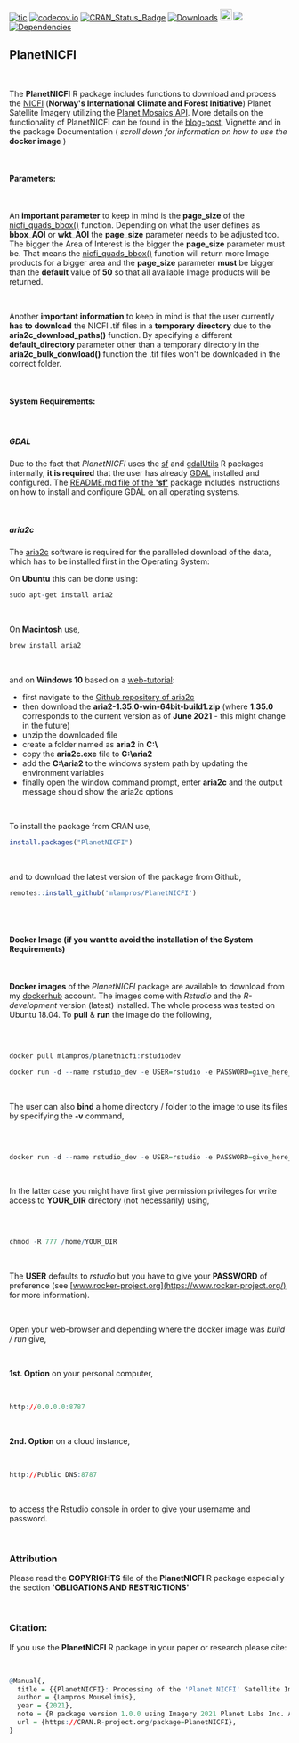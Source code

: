 
[![tic](https://github.com/mlampros/PlanetNICFI/workflows/tic/badge.svg?branch=master)](https://github.com/mlampros/PlanetNICFI/actions)
[![codecov.io](https://codecov.io/github/mlampros/PlanetNICFI/coverage.svg?branch=master)](https://codecov.io/github/mlampros/PlanetNICFI?branch=master)
[![CRAN_Status_Badge](http://www.r-pkg.org/badges/version/PlanetNICFI)](https://CRAN.R-project.org/package=PlanetNICFI)
[![Downloads](http://cranlogs.r-pkg.org/badges/grand-total/PlanetNICFI?color=blue)](http://www.r-pkg.org/pkg/PlanetNICFI)
<a href="https://www.buymeacoffee.com/VY0x8snyh" target="_blank"><img src="https://www.buymeacoffee.com/assets/img/custom_images/orange_img.png" alt="Buy Me A Coffee" height="21px" ></a>
[![](https://img.shields.io/docker/automated/mlampros/planetnicfi.svg)](https://hub.docker.com/r/mlampros/planetnicfi)
[![Dependencies](https://tinyverse.netlify.com/badge/PlanetNICFI)](https://cran.r-project.org/package=PlanetNICFI)


## PlanetNICFI

<br>

The **PlanetNICFI** R package includes functions to download and process the [NICFI](https://www.nicfi.no/) (**Norway's International Climate and Forest Initiative**) Planet Satellite Imagery utilizing the [Planet Mosaics API](https://developers.planet.com/docs/basemaps/reference/#tag/Basemaps-and-Mosaics). More details on the functionality of PlanetNICFI can be found in the [blog-post](http://mlampros.github.io/2021/06/12/Planet_NICFI_Satellite_Imagery/), Vignette and in the package Documentation ( *scroll down for information on how to use the* **docker image** )

<br>

#### **Parameters**:

<br>

An **important parameter** to keep in mind is the **page_size** of the [nicfi_quads_bbox()](https://mlampros.github.io/PlanetNICFI/reference/nicfi_quads_bbox.html) function. Depending on what the user defines as **bbox_AOI** or **wkt_AOI** the **page_size** parameter needs to be adjusted too. The bigger the Area of Interest is the bigger the **page_size** parameter must be. That means the [nicfi_quads_bbox()](https://mlampros.github.io/PlanetNICFI/reference/nicfi_quads_bbox.html) function will return more Image products for a bigger area and the **page_size** parameter **must** be bigger than the **default** value of **50** so that all available Image products will be returned.

<br>

Another **important information** to keep in mind is that the user currently **has to download** the NICFI .tif files in a **temporary directory** due to the **aria2c_download_paths()** function. By specifying a different **default_directory** parameter other than a temporary directory in the **aria2c_bulk_donwload()** function the .tif files won't be downloaded in the correct folder.

<br>

#### **System Requirements**:

<br>

##### **GDAL**

Due to the fact that *PlanetNICFI* uses the [sf](https://github.com/r-spatial/sf) and [gdalUtils](https://CRAN.R-project.org/package=gdalUtils) R packages internally, **it is required** that the user has already [GDAL](https://gdal.org/) installed and configured. The [README.md file of the **'sf'**](https://github.com/r-spatial/sf#installing) package includes instructions on how to install and configure GDAL on all operating systems.

<br>

##### **aria2c**

The [aria2c](https://aria2.github.io/) software is required for the paralleled download of the data, which has to be installed first in the Operating System:

On **Ubuntu** this can be done using:

```R
sudo apt-get install aria2

```

<br>

On **Macintosh** use,

```R
brew install aria2

```

<br>

and on **Windows 10** based on a [web-tutorial](https://www.tutorialexample.com/install-aria2-on-win10-to-download-files-a-beginner-guide/):

* first navigate to the [Github repository of aria2c](https://github.com/aria2/aria2/releases/tag/release-1.35.0)
* then download the **aria2-1.35.0-win-64bit-build1.zip** (where **1.35.0** corresponds to the current version as of **June 2021** - this might change in the future)
* unzip the downloaded file 
* create a folder named as **aria2** in **C:\\**
* copy the **aria2c.exe** file to **C:\\aria2**
* add the **C:\\aria2** to the windows system path by updating the environment variables
* finally open the window command prompt, enter **aria2c** and the output message should show the aria2c options

<br>

To install the package from CRAN use, 

```R
install.packages("PlanetNICFI")

```
<br>

and to download the latest version of the package from Github,

```R
remotes::install_github('mlampros/PlanetNICFI')

```

<br><br>


#### **Docker Image** (if you want to avoid the installation of the System Requirements)

<br>

**Docker images** of the *PlanetNICFI* package are available to download from my [dockerhub](https://hub.docker.com/r/mlampros/planetnicfi) account. The images come with *Rstudio* and the *R-development* version (latest) installed. The whole process was tested on Ubuntu 18.04. To **pull** & **run** the image do the following,

<br>

```R

docker pull mlampros/planetnicfi:rstudiodev

docker run -d --name rstudio_dev -e USER=rstudio -e PASSWORD=give_here_your_password --rm -p 8787:8787 mlampros/planetnicfi:rstudiodev

```

<br>

The user can also **bind** a home directory / folder to the image to use its files by specifying the **-v** command,

<br>

```R

docker run -d --name rstudio_dev -e USER=rstudio -e PASSWORD=give_here_your_password --rm -p 8787:8787 -v /home/YOUR_DIR:/home/rstudio/YOUR_DIR mlampros/planetnicfi:rstudiodev


```

<br>

In the latter case you might have first give permission privileges for write access to **YOUR_DIR** directory (not necessarily) using,

<br>

```R

chmod -R 777 /home/YOUR_DIR


```

<br>

The **USER** defaults to *rstudio* but you have to give your **PASSWORD** of preference (see [www.rocker-project.org](https://www.rocker-project.org/) for more information).

<br>

Open your web-browser and depending where the docker image was *build / run* give, 

<br>

**1st. Option** on your personal computer,

<br>

```R
http://0.0.0.0:8787 

```

<br>

**2nd. Option** on a cloud instance, 

<br>

```R
http://Public DNS:8787

```

<br>

to access the Rstudio console in order to give your username and password.

<br>

### Attribution

Please read the **COPYRIGHTS** file of the **PlanetNICFI** R package especially the section **'OBLIGATIONS AND RESTRICTIONS'**

<br>

### Citation:

If you use the **PlanetNICFI** R package in your paper or research please cite:

<br>

```R
@Manual{,
  title = {{PlanetNICFI}: Processing of the 'Planet NICFI' Satellite Imagery using R},
  author = {Lampros Mouselimis},
  year = {2021},
  note = {R package version 1.0.0 using Imagery 2021 Planet Labs Inc. All use subject to the Participant License Agreement},
  url = {https://CRAN.R-project.org/package=PlanetNICFI},
}
```

<br>
